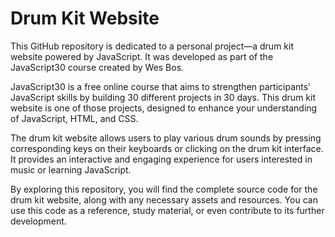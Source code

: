 # Drum Kit Website

This GitHub repository is dedicated to a personal project—a drum kit website powered by JavaScript. It was developed as part of the JavaScript30 course created by Wes Bos.

JavaScript30 is a free online course that aims to strengthen participants' JavaScript skills by building 30 different projects in 30 days. This drum kit website is one of those projects, designed to enhance your understanding of JavaScript, HTML, and CSS.

The drum kit website allows users to play various drum sounds by pressing corresponding keys on their keyboards or clicking on the drum kit interface. It provides an interactive and engaging experience for users interested in music or learning JavaScript.

By exploring this repository, you will find the complete source code for the drum kit website, along with any necessary assets and resources. You can use this code as a reference, study material, or even contribute to its further development.
